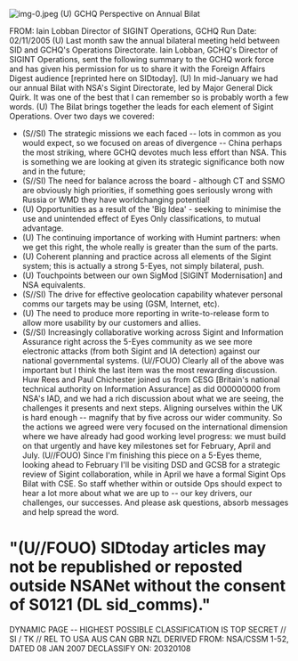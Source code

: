 ![img-0.jpeg](img-0.jpeg)
(U) GCHQ Perspective on Annual Bilat

FROM: Iain Lobban
Director of SIGINT Operations, GCHQ
Run Date: 02/11/2005
(U) Last month saw the annual bilateral meeting held between SID and GCHQ's Operations Directorate. Iain Lobban, GCHQ's Director of SIGINT Operations, sent the following summary to the GCHQ work force and has given his permission for us to share it with the Foreign Affairs Digest audience [reprinted here on SIDtoday].
(U) In mid-January we had our annual Bilat with NSA's Sigint Directorate, led by Major General Dick Quirk. It was one of the best that I can remember so is probably worth a few words.
(U) The Bilat brings together the leads for each element of Sigint Operations. Over two days we covered:

- (S//SI) The strategic missions we each faced -- lots in common as you would expect, so we focused on areas of divergence -- China perhaps the most striking, where GCHQ devotes much less effort than NSA. This is something we are looking at given its strategic significance both now and in the future;
- (S//SI) The need for balance across the board - although CT and SSMO are obviously high priorities, if something goes seriously wrong with Russia or WMD they have worldchanging potential!
- (U) Opportunities as a result of the 'Big Idea' - seeking to minimise the use and unintended effect of Eyes Only classifications, to mutual advantage.
- (U) The continuing importance of working with Humint partners: when we get this right, the whole really is greater than the sum of the parts.
- (U) Coherent planning and practice across all elements of the Sigint system; this is actually a strong 5-Eyes, not simply bilateral, push.
- (U) Touchpoints between our own SigMod [SIGINT Modernisation] and NSA equivalents.
- (S//SI) The drive for effective geolocation capability whatever personal comms our targets may be using (GSM, Internet, etc).
- (U) The need to produce more reporting in write-to-release form to allow more usability by our customers and allies.
- (S//SI) Increasingly collaborative working across Sigint and Information Assurance right across the 5-Eyes community as we see more electronic attacks (from both Sigint and IA detection) against our national governmental systems.
(U//FOUO) Clearly all of the above was important but I think the last item was the most rewarding discussion. Huw Rees and Paul Chichester joined us from CESG [Britain's national technical authority on Information Assurance] as did 000000000 from NSA's IAD, and we had a rich discussion about what we are seeing, the challenges it presents and next steps. Aligning ourselves within the UK is hard enough -- magnify that by five across our wider community. So the actions we agreed were very focused on the international dimension where we have already had good working level progress: we must build on that urgently and have key milestones set for February, April and July.
(U//FOUO) Since I'm finishing this piece on a 5-Eyes theme, looking ahead to February I'll be
visiting DSD and GCSB for a strategic review of Sigint collaboration, while in April we have a formal Sigint Ops Bilat with CSE. So staff whether within or outside Ops should expect to hear a lot more about what we are up to -- our key drivers, our challenges, our successes. And please ask questions, absorb messages and help spread the word.

# "(U//FOUO) SIDtoday articles may not be republished or reposted outside NSANet without the consent of S0121 (DL sid_comms)." 

DYNAMIC PAGE -- HIGHEST POSSIBLE CLASSIFICATION IS TOP SECRET // SI / TK // REL TO USA AUS CAN GBR NZL DERIVED FROM: NSA/CSSM 1-52, DATED 08 JAN 2007 DECLASSIFY ON: 20320108
